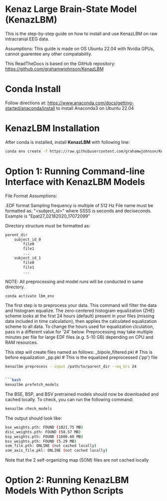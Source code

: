 # Kenaz Large Brain-State Model (KenazLBM)

This is the step-by-step guide on how to install and use KenazLBM on raw intracranial EEG data. 

Assumptions: This guide is made on OS Ubuntu 22.04 with Nvidia GPUs, cannot guarentee any other compatability. 

This ReadTheDocs is based on the GitHub repository: https://github.com/grahamwjohnson/KenazLBM

# Conda Install

Follow directions at: https://www.anaconda.com/docs/getting-started/anaconda/install to install Anaconda3 on Ubuntu 22.04

# KenazLBM Installation

After conda is installed, install **KenazLBM** with following line:

```bash
conda env create -f https://raw.githubusercontent.com/grahamwjohnson/KenazLBM/main/environment.yml
```



# Option 1: Running Command-line Interface with KenazLBM Models

File Format Assumptions:

.EDF format
Sampling frequency is multiple of 512 Hz
File name must be formatted as: "<subject_id>_<MMDDYYY>_<HHMMSSSS>" where SSSS is seconds and deciseconds. 
Example is "Epat27_02182020_17072099"

Directory structure must be formatted as:

```bash
parent_dir
    subject_id_0
        file0
        file1
        ...
    subject_id_1
        file0
        file1
        ...
```
    
NOTE: All preprocessing and model runs will be conducted in same directory.

```bash
conda activate lbm_env
```

The first step is to preprocess your data. This command will filter the data and histogram equalize. The zero-centered histogram equalization (ZHE) scheme looks at the first 24 hours (default) present in your files (missing data included in time calculation), then applies the calculated equalization scheme to all data. To change the hours used for equalization clculation, pass in a different value for '24' below. Preprocessing may take multiple minutes per file for large EDF files (e.g. 5-10 GB) depending on CPU and RAM resources. 

This step will create files named as follows:
<filename>_bipole_filtered.pkl  # This is before equalization
<filename>_pp.pkl  # This is the equalized preprocessed ('pp') file

```bash
kenazlbm preprocess --input /path/to/parent_dir --eq_hrs 24


```bash
kenazlbm prefetch_models
```

The BSE, BSP, and BSV pretrained models should now be downloaded and cached locally. To check, you can run the following command:

```bash
kenazlbm check_models
```

The output should look like:
```bash
bse_weights.pth: FOUND (1021.75 MB)
disc_weights.pth: FOUND (58.57 MB)
bsp_weights.pth: FOUND (1600.60 MB)
bsv_weights.pth: FOUND (5.29 MB)
som_file.pth: ONLINE (not cached locally)
som_axis_file.pkl: ONLINE (not cached locally)
```
Note that the 2 self-organizing map (SOM) files are not cached locally


# Option 2: Running KenazLBM Models With Python Scripts



